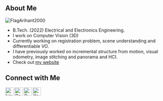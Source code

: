 ## About Me
<p align="left"> <img src="https://komarev.com/ghpvc/?username=FlagArihant2000" alt="FlagArihant2000" /> </p>


* B.Tech. (2022) Electrical and Electronics Engineering.
* I work on Computer Vision (3D)
* Currently working on registration problem, scene understanding and differentiable VO.
* I have previously worked on incremental structure from motion, visual odometry, image stitching and panorama and HCI.
* Check out [my website](https://flagarihant2000.github.io/arihantgaur/)

## Connect with Me

<a target="_blank" href="https://www.linkedin.com/in/arihantgaur/">
  <img align="left" alt="LinkdeIN" width="26px" src="https://cdn.jsdelivr.net/npm/simple-icons@v3/icons/linkedin.svg" />
</a>
<a target="_blank" href="https://scholar.google.co.in/citations?user=3VFXEJQAAAAJ&hl=en">
  <img align="left" alt="GoogleScholar" width="26px" src="https://cdn.jsdelivr.net/npm/simple-icons@v3/icons/googlescholar.svg" />
</a>
<a target="_blank" href="mailto:arihant.gaur@gmail.com">
  <img align="left" alt="Gmail" width="26px" src="https://cdn.jsdelivr.net/npm/simple-icons@v3/icons/gmail.svg" />
</a>
<a target="_blank" href="https://www.youtube.com/channel/UCUPHCmfcO56DsYdnl8S_XCQ/featured">
  <img align="left" alt="Youtube" width="26px" src="https://cdn.jsdelivr.net/npm/simple-icons@v3/icons/youtube.svg" />
</a>

</br>

